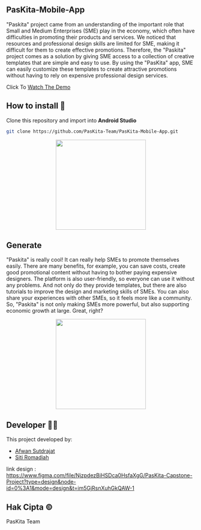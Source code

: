 ## PasKita-Mobile-App

"Paskita" project came from an understanding of the important role
that Small and Medium Enterprises (SME) play in the economy, which often have difficulties in
promoting their products and services. We noticed that resources and professional design
skills are limited for SME, making it difficult for them to create effective promotions. Therefore,
the "Paskita" project comes as a solution by giving SME access to a collection of creative
templates that are simple and easy to use. By using the "PasKita" app, SME can easily
customize these templates to create attractive promotions without having to rely on expensive
professional design services.

Click To [Watch The Demo](https://drive.google.com/file/d/1jSHvNt9DPKioVHX1vsNc9JebKYjqaF-x/view?usp=sharing)

## How to install 🔧
Clone this repository and import into **Android Studio**
```bash
git clone https://github.com/PasKita-Team/PasKita-Mobile-App.git
```

<p align="center">
<img width="240" src="https://github.com/PasKita-Team/PasKita-Mobile-App/blob/main/resources/gif1.gif">
</p>

## Generate 

"Paskita" is really cool! It can really help SMEs to promote themselves easily. There are many benefits, for example, 
you can save costs, create good promotional content without having to bother paying expensive designers. The platform is 
also user-friendly, so everyone can use it without any problems. And not only do they provide templates, but there are also 
tutorials to improve the design and marketing skills of SMEs. You can also share your experiences with other SMEs, so it feels 
more like a community. So, "Paskita" is not only making SMEs more powerful, but also supporting economic growth at large. Great, right?


<p align="center">
<img width="240" src="https://github.com/PasKita-Team/PasKita-Mobile-App/blob/main/resources/gif2.gif">
</p>

## Developer 👷‍♀
This project developed by:
* [Afwan Sutdrajat](https://github.com/Waans14)
* [Siti Romadiah](https://github.com/SRomadiah)

link design : https://www.figma.com/file/NjzpdezBiHSDca0HsfaXgG/PasKita-Capstone-Project?type=design&node-id=0%3A1&mode=design&t=im5GjRsnXuhGkQAW-1

## Hak Cipta ©️
PasKita Team
